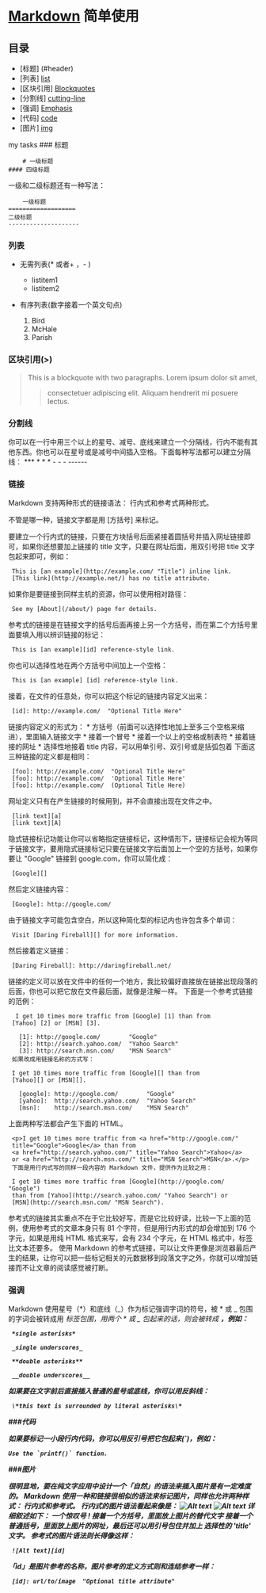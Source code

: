 # [Markdown](http://baike.baidu.com/link?url=W5NIUf4fJnG8H_H_xRnxlFkYm17m-KX1zxoJZ4YLozH1VIM6_Si-r6VAV5pClC9ge1aePiGduNYCGlGlkRDXba) 简单使用

## 目录

* [标题] (#header)
* [列表] [list]
* [区块引用] [Blockquotes]
* [分割线] [cutting-line]
* [强调] [Emphasis]
* [代码] [code]
* [图片] [img]

<a name="header">
   my tasks
</a>
### 标题

        # 一级标题
    #### 四级标题

一级和二级标题还有一种写法：

        一级标题
    ===================
    二级标题
    --------------------

[list]: 列表
### 列表

* 无需列表(* 或者+ ，- )
    * listitem1
    * listitem2

* 有序列表(数字接着一个英文句点)
    1. Bird
    2. McHale
    3. Parish

[Blockquotes]: 区块引用
### 区块引用(>)

>This is a blockquote with two paragraphs. Lorem ipsum dolor sit amet,
>> consectetuer adipiscing elit. Aliquam hendrerit mi posuere lectus.


[cutting-line]: 分割线
### 分割线
你可以在一行中用三个以上的星号、减号、底线来建立一个分隔线，行内不能有其他东西。你也可以在星号或是减号中间插入空格。下面每种写法都可以建立分隔线：
    ***
    * * *
    - - -
    ------

[link]: 链接
### 链接
Markdown 支持两种形式的链接语法： 行内式和参考式两种形式。

不管是哪一种，链接文字都是用 [方括号] 来标记。

要建立一个行内式的链接，只要在方块括号后面紧接着圆括号并插入网址链接即可，如果你还想要加上链接的 title 文字，只要在网址后面，用双引号把 title 文字包起来即可，例如：

     This is [an example](http://example.com/ "Title") inline link.
     [This link](http://example.net/) has no title attribute.

如果你是要链接到同样主机的资源，你可以使用相对路径：

     See my [About](/about/) page for details.
参考式的链接是在链接文字的括号后面再接上另一个方括号，而在第二个方括号里面要填入用以辨识链接的标记：

     This is [an example][id] reference-style link.
你也可以选择性地在两个方括号中间加上一个空格：

     This is [an example] [id] reference-style link.
接着，在文件的任意处，你可以把这个标记的链接内容定义出来：

     [id]: http://example.com/  "Optional Title Here"

链接内容定义的形式为：
     *  方括号（前面可以选择性地加上至多三个空格来缩进），里面输入链接文字
     * 接着一个冒号
     * 接着一个以上的空格或制表符
     * 接着链接的网址
     * 选择性地接着 title 内容，可以用单引号、双引号或是括弧包着
     下面这三种链接的定义都是相同：

     [foo]: http://example.com/  "Optional Title Here"
     [foo]: http://example.com/  'Optional Title Here'
     [foo]: http://example.com/  (Optional Title Here)

网址定义只有在产生链接的时候用到，并不会直接出现在文件之中。

     [link text][a]
     [link text][A]
隐式链接标记功能让你可以省略指定链接标记，这种情形下，链接标记会视为等同于链接文字，要用隐式链接标记只要在链接文字后面加上一个空的方括号，如果你要让 "Google" 链接到 google.com，你可以简化成：

     [Google][]
然后定义链接内容：

     [Google]: http://google.com/
由于链接文字可能包含空白，所以这种简化型的标记内也许包含多个单词：

     Visit [Daring Fireball][] for more information.
然后接着定义链接：

     [Daring Fireball]: http://daringfireball.net/
链接的定义可以放在文件中的任何一个地方，我比较偏好直接放在链接出现段落的后面，你也可以把它放在文件最后面，就像是注解一样。
下面是一个参考式链接的范例：

      I get 10 times more traffic from [Google] [1] than from
     [Yahoo] [2] or [MSN] [3].

       [1]: http://google.com/        "Google"
       [2]: http://search.yahoo.com/  "Yahoo Search"
       [3]: http://search.msn.com/    "MSN Search"
     如果改成用链接名称的方式写：

     I get 10 times more traffic from [Google][] than from
     [Yahoo][] or [MSN][].

       [google]: http://google.com/        "Google"
       [yahoo]:  http://search.yahoo.com/  "Yahoo Search"
       [msn]:    http://search.msn.com/    "MSN Search"
上面两种写法都会产生下面的 HTML。

     <p>I get 10 times more traffic from <a href="http://google.com/"
     title="Google">Google</a> than from
     <a href="http://search.yahoo.com/" title="Yahoo Search">Yahoo</a>
     or <a href="http://search.msn.com/" title="MSN Search">MSN</a>.</p>
     下面是用行内式写的同样一段内容的 Markdown 文件，提供作为比较之用：

     I get 10 times more traffic from [Google](http://google.com/ "Google")
     than from [Yahoo](http://search.yahoo.com/ "Yahoo Search") or
     [MSN](http://search.msn.com/ "MSN Search").
参考式的链接其实重点不在于它比较好写，而是它比较好读，比较一下上面的范例，使用参考式的文章本身只有 81 个字符，但是用行内形式的却会增加到 176 个字元，如果是用纯 HTML 格式来写，会有 234 个字元，在 HTML 格式中，标签比文本还要多。
使用 Markdown 的参考式链接，可以让文件更像是浏览器最后产生的结果，让你可以把一些标记相关的元数据移到段落文字之外，你就可以增加链接而不让文章的阅读感觉被打断。

[Emphasis]: 强调
### 强调
Markdown 使用星号（*）和底线（_）作为标记强调字词的符号，被 * 或 _ 包围的字词会被转成用 <em> 标签包围，用两个 * 或 _ 包起来的话，则会被转成 <strong>，例如：

     *single asterisks*

     _single underscores_

     **double asterisks**

     __double underscores__

如果要在文字前后直接插入普通的星号或底线，你可以用反斜线：

     \*this text is surrounded by literal asterisks\*

[code]: 代码
###代码

如果要标记一小段行内代码，你可以用反引号把它包起来(`)，例如：

    Use the `printf()` function.

[img]: 图片
###图片

很明显地，要在纯文字应用中设计一个「自然」的语法来插入图片是有一定难度的。
Markdown 使用一种和链接很相似的语法来标记图片，同样也允许两种样式： 行内式和参考式。
行内式的图片语法看起来像是：
    ![Alt text](/path/to/img.jpg)
    ![Alt text](/path/to/img.jpg "Optional title")
详细叙述如下：
一个惊叹号 !
接着一个方括号，里面放上图片的替代文字
接着一个普通括号，里面放上图片的网址，最后还可以用引号包住并加上 选择性的 'title' 文字。
参考式的图片语法则长得像这样：

     ![Alt text][id]
「id」是图片参考的名称，图片参考的定义方式则和连结参考一样：

     [id]: url/to/image  "Optional title attribute"
